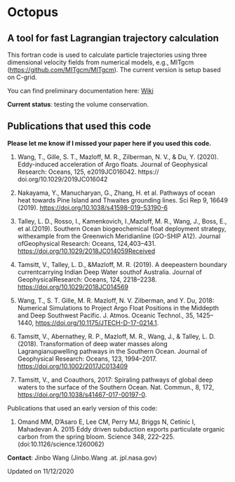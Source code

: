 Octopus
=========

A tool for fast Lagrangian trajectory calculation
-----------------------------------------------

This fortran code is used to calculate particle trajectories using three dimensional velocity fields from numerical models, e.g., MITgcm (https://github.com/MITgcm/MITgcm). The current version is setup based on C-grid.

You can find preliminary documentation here: [Wiki](https://github.com/jinbow/Octopus/wiki)

**Current status**: testing the volume conservation.

Publications that used this code
---------------------
**Please let me know if I missed your paper here if you used this code.**

1. Wang, T., Gille, S. T., Mazloff, M. R., Zilberman, N. V., & Du, Y. (2020). Eddy-induced acceleration of Argo floats. Journal of Geophysical Research: Oceans, 125, e2019JC016042. https:// doi.org/10.1029/2019JC016042

1. Nakayama, Y., Manucharyan, G., Zhang, H. et al. Pathways of ocean heat towards Pine Island and Thwaites grounding lines. Sci Rep 9, 16649 (2019). https://doi.org/10.1038/s41598-019-53190-6

1. Talley, L. D., Rosso, I., Kamenkovich, I.,Mazloff, M. R., Wang, J., Boss, E., et al.(2019). Southern Ocean biogeochemical float deployment strategy, withexample from the Greenwich Meridianline (GO-SHIP A12). Journal ofGeophysical Research: Oceans, 124,403–431. https://doi.org/10.1029/2018JC014059Received

1. Tamsitt, V., Talley, L. D., &Mazloff, M. R. (2019). A deepeastern boundary currentcarrying Indian Deep Water southof Australia. Journal of GeophysicalResearch: Oceans, 124, 2218–2238. https://doi.org/10.1029/2018JC014569

1. Wang, T., S. T. Gille, M. R. Mazloff, N. V. Zilberman, and Y. Du, 2018: Numerical Simulations to Project Argo Float Positions in the Middepth and Deep Southwest Pacific. J. Atmos. Oceanic Technol., 35, 1425–1440, https://doi.org/10.1175/JTECH-D-17-0214.1.

1. Tamsitt, V., Abernathey, R. P., Mazloff, M. R., Wang, J., & Talley, L. D. (2018). Transformation of deep water masses along Lagrangianupwelling pathways in the Southern Ocean. Journal of Geophysical Research: Oceans, 123, 1994–2017. https://doi.org/10.1002/2017JC013409

1. Tamsitt, V., and Coauthors, 2017: Spiraling pathways of global deep waters to the surface of the Southern Ocean. Nat. Commun., 8, 172, https://doi.org/10.1038/s41467-017-00197-0.


Publications that used an early version of this code:

1. Omand MM, D’Asaro E, Lee CM, Perry MJ, Briggs N, Cetinic I, Mahadevan A. 2015 Eddy driven subduction exports particulate organic carbon from the spring bloom. Science 348,
222–225. (doi:10.1126/science.1260062)

**Contact**: Jinbo Wang (Jinbo.Wang .at. jpl.nasa.gov)

Updated on 11/12/2020
